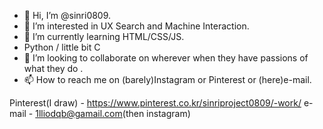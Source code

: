 - 👋 Hi, I’m @sinri0809.
- 👀 I’m interested in UX Search and Machine Interaction.
- 🌱 I’m currently learning HTML/CSS/JS.
- Python / little bit C
- 💞️ I’m looking to collaborate on wherever when they have passions of what they do .
- 📫 How to reach me on (barely)Instagram or Pinterest or (here)e-mail.


Pinterest(I draw) - https://www.pinterest.co.kr/sinriproject0809/-work/
e-mail - 1lliodqb@gamail.com(then instagram)

<!---
sinri0809/sinri0809 is a ✨ special ✨ repository because its `README.md` (this file) appears on your GitHub profile.
You can click the Preview link to take a look at your changes.
--->
